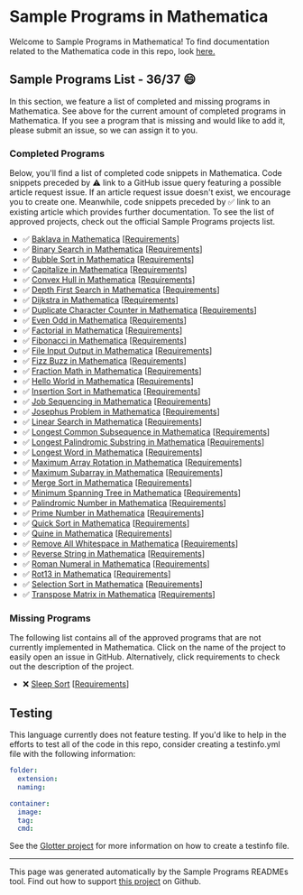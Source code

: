 # Sample Programs in Mathematica

Welcome to Sample Programs in Mathematica! To find documentation related to the Mathematica code in this repo, look [here.](https://sampleprograms.io/languages/mathematica)

## Sample Programs List - 36/37 :smile:

In this section, we feature a list of completed and missing programs in Mathematica. See above for the current amount of completed programs in Mathematica. If you see a program that is missing and would like to add it, please submit an issue, so we can assign it to you.

### Completed Programs

Below, you'll find a list of completed code snippets in Mathematica. Code snippets preceded by :warning: link to a GitHub issue query featuring a possible article request issue. If an article request issue doesn't exist, we encourage you to create one. Meanwhile, code snippets preceded by :white_check_mark: link to an existing article which provides further documentation. To see the list of approved projects, check out the official Sample Programs projects list.

- :white_check_mark: [Baklava in Mathematica](https://sampleprograms.io/projects/baklava/mathematica) [[Requirements](https://sampleprograms.io/projects/baklava)]
- :white_check_mark: [Binary Search in Mathematica](https://sampleprograms.io/projects/binary-search/mathematica) [[Requirements](https://sampleprograms.io/projects/binary-search)]
- :white_check_mark: [Bubble Sort in Mathematica](https://sampleprograms.io/projects/bubble-sort/mathematica) [[Requirements](https://sampleprograms.io/projects/bubble-sort)]
- :white_check_mark: [Capitalize in Mathematica](https://sampleprograms.io/projects/capitalize/mathematica) [[Requirements](https://sampleprograms.io/projects/capitalize)]
- :white_check_mark: [Convex Hull in Mathematica](https://sampleprograms.io/projects/convex-hull/mathematica) [[Requirements](https://sampleprograms.io/projects/convex-hull)]
- :white_check_mark: [Depth First Search in Mathematica](https://sampleprograms.io/projects/depth-first-search/mathematica) [[Requirements](https://sampleprograms.io/projects/depth-first-search)]
- :white_check_mark: [Dijkstra in Mathematica](https://sampleprograms.io/projects/dijkstra/mathematica) [[Requirements](https://sampleprograms.io/projects/dijkstra)]
- :white_check_mark: [Duplicate Character Counter in Mathematica](https://sampleprograms.io/projects/duplicate-character-counter/mathematica) [[Requirements](https://sampleprograms.io/projects/duplicate-character-counter)]
- :white_check_mark: [Even Odd in Mathematica](https://sampleprograms.io/projects/even-odd/mathematica) [[Requirements](https://sampleprograms.io/projects/even-odd)]
- :white_check_mark: [Factorial in Mathematica](https://sampleprograms.io/projects/factorial/mathematica) [[Requirements](https://sampleprograms.io/projects/factorial)]
- :white_check_mark: [Fibonacci in Mathematica](https://sampleprograms.io/projects/fibonacci/mathematica) [[Requirements](https://sampleprograms.io/projects/fibonacci)]
- :white_check_mark: [File Input Output in Mathematica](https://sampleprograms.io/projects/file-input-output/mathematica) [[Requirements](https://sampleprograms.io/projects/file-input-output)]
- :white_check_mark: [Fizz Buzz in Mathematica](https://sampleprograms.io/projects/fizz-buzz/mathematica) [[Requirements](https://sampleprograms.io/projects/fizz-buzz)]
- :white_check_mark: [Fraction Math in Mathematica](https://sampleprograms.io/projects/fraction-math/mathematica) [[Requirements](https://sampleprograms.io/projects/fraction-math)]
- :white_check_mark: [Hello World in Mathematica](https://sampleprograms.io/projects/hello-world/mathematica) [[Requirements](https://sampleprograms.io/projects/hello-world)]
- :white_check_mark: [Insertion Sort in Mathematica](https://sampleprograms.io/projects/insertion-sort/mathematica) [[Requirements](https://sampleprograms.io/projects/insertion-sort)]
- :white_check_mark: [Job Sequencing in Mathematica](https://sampleprograms.io/projects/job-sequencing/mathematica) [[Requirements](https://sampleprograms.io/projects/job-sequencing)]
- :white_check_mark: [Josephus Problem in Mathematica](https://sampleprograms.io/projects/josephus-problem/mathematica) [[Requirements](https://sampleprograms.io/projects/josephus-problem)]
- :white_check_mark: [Linear Search in Mathematica](https://sampleprograms.io/projects/linear-search/mathematica) [[Requirements](https://sampleprograms.io/projects/linear-search)]
- :white_check_mark: [Longest Common Subsequence in Mathematica](https://sampleprograms.io/projects/longest-common-subsequence/mathematica) [[Requirements](https://sampleprograms.io/projects/longest-common-subsequence)]
- :white_check_mark: [Longest Palindromic Substring in Mathematica](https://sampleprograms.io/projects/longest-palindromic-substring/mathematica) [[Requirements](https://sampleprograms.io/projects/longest-palindromic-substring)]
- :white_check_mark: [Longest Word in Mathematica](https://sampleprograms.io/projects/longest-word/mathematica) [[Requirements](https://sampleprograms.io/projects/longest-word)]
- :white_check_mark: [Maximum Array Rotation in Mathematica](https://sampleprograms.io/projects/maximum-array-rotation/mathematica) [[Requirements](https://sampleprograms.io/projects/maximum-array-rotation)]
- :white_check_mark: [Maximum Subarray in Mathematica](https://sampleprograms.io/projects/maximum-subarray/mathematica) [[Requirements](https://sampleprograms.io/projects/maximum-subarray)]
- :white_check_mark: [Merge Sort in Mathematica](https://sampleprograms.io/projects/merge-sort/mathematica) [[Requirements](https://sampleprograms.io/projects/merge-sort)]
- :white_check_mark: [Minimum Spanning Tree in Mathematica](https://sampleprograms.io/projects/minimum-spanning-tree/mathematica) [[Requirements](https://sampleprograms.io/projects/minimum-spanning-tree)]
- :white_check_mark: [Palindromic Number in Mathematica](https://sampleprograms.io/projects/palindromic-number/mathematica) [[Requirements](https://sampleprograms.io/projects/palindromic-number)]
- :white_check_mark: [Prime Number in Mathematica](https://sampleprograms.io/projects/prime-number/mathematica) [[Requirements](https://sampleprograms.io/projects/prime-number)]
- :white_check_mark: [Quick Sort in Mathematica](https://sampleprograms.io/projects/quick-sort/mathematica) [[Requirements](https://sampleprograms.io/projects/quick-sort)]
- :white_check_mark: [Quine in Mathematica](https://sampleprograms.io/projects/quine/mathematica) [[Requirements](https://sampleprograms.io/projects/quine)]
- :white_check_mark: [Remove All Whitespace in Mathematica](https://sampleprograms.io/projects/remove-all-whitespace/mathematica) [[Requirements](https://sampleprograms.io/projects/remove-all-whitespace)]
- :white_check_mark: [Reverse String in Mathematica](https://sampleprograms.io/projects/reverse-string/mathematica) [[Requirements](https://sampleprograms.io/projects/reverse-string)]
- :white_check_mark: [Roman Numeral in Mathematica](https://sampleprograms.io/projects/roman-numeral/mathematica) [[Requirements](https://sampleprograms.io/projects/roman-numeral)]
- :white_check_mark: [Rot13 in Mathematica](https://sampleprograms.io/projects/rot13/mathematica) [[Requirements](https://sampleprograms.io/projects/rot13)]
- :white_check_mark: [Selection Sort in Mathematica](https://sampleprograms.io/projects/selection-sort/mathematica) [[Requirements](https://sampleprograms.io/projects/selection-sort)]
- :white_check_mark: [Transpose Matrix in Mathematica](https://sampleprograms.io/projects/transpose-matrix/mathematica) [[Requirements](https://sampleprograms.io/projects/transpose-matrix)]

### Missing Programs

The following list contains all of the approved programs that are not currently implemented in Mathematica. Click on the name of the project to easily open an issue in GitHub. Alternatively, click requirements to check out the description of the project.

- :x: [Sleep Sort](https://github.com/TheRenegadeCoder/sample-programs/issues/new?assignees=&labels=enhancement&template=code-snippet-request.md&title=Add+Sleep+Sort+in+mathematica) [[Requirements](https://sampleprograms.io/projects/sleep-sort)]

## Testing

This language currently does not feature testing. If you'd like to help in the efforts to test all of the code in this repo, consider creating a testinfo.yml file with the following information:

```yml
folder:
  extension:
  naming:

container:
  image:
  tag:
  cmd:
```

See the [Glotter project](https://github.com/auroq/glotter) for more information on how to create a testinfo file.

---

This page was generated automatically by the Sample Programs READMEs tool. Find out how to support [this project](https://github.com/TheRenegadeCoder/sample-programs-readmes) on Github.